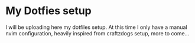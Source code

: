 # My Dotfies setup

I will be uploading here my dotfiles setup.
At this time I only have a manual nvim configuration, heavily inspired from craftzdogs setup, more to come...


